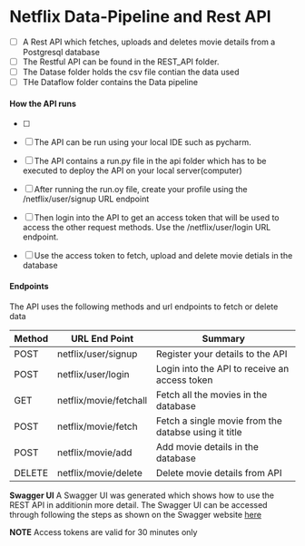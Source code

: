 # Netflix Data-Pipeline and Rest API

- [ ] A Rest API which fetches, uploads and deletes movie details from a Postgresql database
- [ ] The Restful API can be found in the REST_API folder.
- [ ] The Datase folder holds the csv file contian the data used
- [ ] THe Dataflow folder contains the Data pipeline

#### **How the API runs**

- [ ] 
- [ ] The API can be run using your local IDE such as pycharm. 
- [ ] The API contains a run.py file in the api folder which has to be executed to deploy the API on your local server(computer)
- [ ] After running the run.oy file, create your profile using the /netflix/user/signup URL endpoint
- [ ] Then login into the API to get an access token that will be used to access the other request methods. Use the /netflix/user/login URL endpoint.
- [ ] Use the access token to fetch, upload and delete movie detials in the database


#### **Endpoints**

The API uses the following methods and url endpoints to fetch or delete data

| Method   | URL End Point            | Summary	            						                    |
|----------|--------------------------|-----------------------------------------------------|
|  	POST   | netflix/user/signup      | Register your details to the API                    |
|  	POST   |  netflix/user/login      | Login into the API to receive an access token       |
|  	GET    |  netflix/movie/fetchall  | Fetch all the movies in the database                |
|  	POST   |  netflix/movie/fetch     | Fetch a single movie from the databse using it title|
|  	POST	 |  netflix/movie/add       | Add movie details in the database                   |
|  	DELETE |  netflix/movie/delete    | Delete movie details from API                       |



**Swagger UI**
A Swagger UI was generated which shows how to use the REST API in additionin more detail.
The Swagger UI can be accessed through following the steps as shown on the Swagger website [here](https://swagger.io/docs/swagger-inspector/how-to-use-swagger-inspector/)

**NOTE**
Access tokens are valid for 30 minutes only
